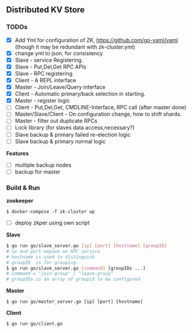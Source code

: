##  Distributed KV Store

### TODOs

- [x] Add Yml for configuration of ZK, https://github.com/go-yaml/yaml (though it may be redundant with zk-cluster.yml)
- [x] change yml to json, for consistency
- [x] Slave - service Registering.
- [x] Slave - Put,Del,Get RPC APIs
- [X] Slave - RPC registering
- [x] Client - A REPL interface
- [x] Master - Join/Leave/Query interface
- [x] Client - Automatic primary/back selection in starting.
- [x] Master - register logic
- [ ] Client - Put,Del,Get, CMDLINE-Interface, RPC call (after master done)
- [ ] Master/Slave/Client - On configuration change, how to shift shards.
- [ ] Master - filter out duplicate RPCs
- [ ] Lock library (for slaves data access,necessary?)
- [ ] Slave backup & primary failed re-election logic
- [ ] Slave backup & primary normal logic

**Features**
- [ ] multiple backup nodes
- [ ] backup for master

### Build & Run

**zookeeper** 

```shell
$ docker-compose -f zk-cluster up
```

- [ ] deploy zkper using own script

**Slave**

```bash
$ go run go/slave_server.go [ip] [port] [hostname] [groupID] 
# ip and port expose as RPC service
# hostname is used to distinguish
# groupID  is for grouping.
$ go run go/slave_server.go [command] [groupIDs ...]
# command = "join-group" / "leave-group"
# groupIDs is an array of groupid to be configured
```

**Master**

```
$ go run go/master_server.go [ip] [port] [hostname]
```

**Client** 

```
$ go run go/client.go
```


